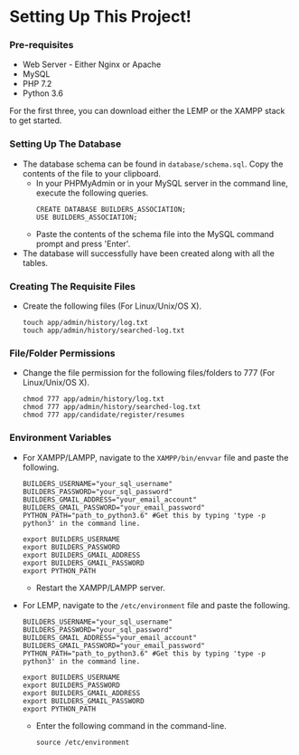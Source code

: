 # Setting Up This Project!

### Pre-requisites
* Web Server - Either Nginx or Apache
* MySQL
* PHP 7.2
* Python 3.6

For the first three, you can download either the LEMP or the XAMPP stack to get started.

### Setting Up The Database
* The database schema can be found in ```database/schema.sql```. Copy the contents of the file to your clipboard.
	* In your PHPMyAdmin or in your MySQL server in the command line, execute the following queries.
		```
		CREATE DATABASE BUILDERS_ASSOCIATION;
		USE BUILDERS_ASSOCIATION;
		```
	* Paste the contents of the schema file into the MySQL command prompt and press 'Enter'.
* The database will successfully have been created along with all the tables.

### Creating The Requisite Files
* Create the following files (For Linux/Unix/OS X).

	```
	touch app/admin/history/log.txt
	touch app/admin/history/searched-log.txt
	```

### File/Folder Permissions
* Change the file permission for the following files/folders to 777 (For Linux/Unix/OS X).

	```
	chmod 777 app/admin/history/log.txt
	chmod 777 app/admin/history/searched-log.txt
	chmod 777 app/candidate/register/resumes
	```

### Environment Variables
* For XAMPP/LAMPP, navigate to the ```XAMPP/bin/envvar``` file and paste the following.
	
	```
	BUILDERS_USERNAME="your_sql_username"
	BUILDERS_PASSWORD="your_sql_password"
	BUILDERS_GMAIL_ADDRESS="your_email_account"
	BUILDERS_GMAIL_PASSWORD="your_email_password"
	PYTHON_PATH="path_to_python3.6" #Get this by typing 'type -p python3' in the command line.
	
	export BUILDERS_USERNAME
	export BUILDERS_PASSWORD
	export BUILDERS_GMAIL_ADDRESS
	export BUILDERS_GMAIL_PASSWORD
	export PYTHON_PATH
	```
	
	* Restart the XAMPP/LAMPP server.

* For LEMP, navigate to the ```/etc/environment``` file and paste the following.

	```
	BUILDERS_USERNAME="your_sql_username"
	BUILDERS_PASSWORD="your_sql_password"
	BUILDERS_GMAIL_ADDRESS="your_email_account"
	BUILDERS_GMAIL_PASSWORD="your_email_password"
	PYTHON_PATH="path_to_python3.6" #Get this by typing 'type -p python3' in the command line.
	
	export BUILDERS_USERNAME
	export BUILDERS_PASSWORD
	export BUILDERS_GMAIL_ADDRESS
	export BUILDERS_GMAIL_PASSWORD
	export PYTHON_PATH
	```
	
	* Enter the following command in the command-line.
	
		```source /etc/environment```

